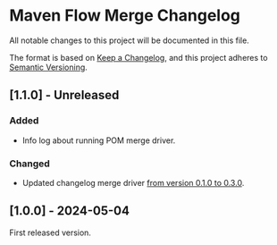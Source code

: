 # Maven Flow Merge Changelog

All notable changes to this project will be documented in this file.

The format is based on [Keep a Changelog](https://keepachangelog.com/en/1.1.0/),
and this project adheres to [Semantic Versioning](https://semver.org/spec/v2.0.0.html).

## [1.1.0] - Unreleased

### Added

- Info log about running POM merge driver.

### Changed

- Updated changelog merge driver [from version 0.1.0 to 0.3.0](https://github.com/maven-flow/changelog-merge-driver/blob/main/CHANGELOG.md#030---2024-05-26).

## [1.0.0] - 2024-05-04

First released version.
